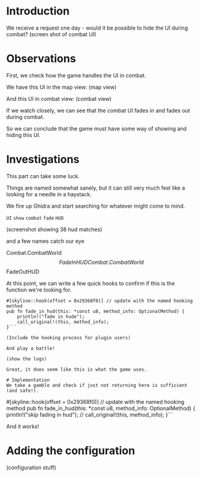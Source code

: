 # Introduction
We receive a request one day - would it be possible to hide the UI during combat?
(screen shot of combat UI)

# Observations
First, we check how the game handles the UI in combat.

We have this UI in the map view:
(map view)

And this UI in combat view:
(combat view)

If we watch closely, we can see that the combat UI fades in and fades out during combat.

So we can conclude that the game must have some way of showing and hiding this UI.

# Investigations
This part can take some luck.

Things are named somewhat sanely, but it can still very much feel like a looking for a needle in a haystack.

We fire up Ghidra and start searching for whatever might come to mind.

`UI`
`show`
`combat`
`fade`
`HUD`

(screenshot showing 38 hud matches)

and a few names catch our eye

Combat.CombatWorld$$FadeInHUD
Combat.CombatWorld$$FadeOutHUD

At this point, we can write a few quick hooks to confirm if this is the function we're looking for.

```
#[skyline::hook(offset = 0x29368f0)] // update with the named hooking method
pub fn fade_in_hud(this: *const u8, method_info: OptionalMethod) {
    println!("fade in hude");
    call_original!(this, method_info);
}```

(Include the hooking process for plugin users)

And play a battle!

(show the logs)

Great, it does seem like this is what the game uses.

# Implementation
We take a gamble and check if just not returning here is sufficient (and safe!).

```
#[skyline::hook(offset = 0x29368f0)] // update with the named hooking method
pub fn fade_in_hud(this: *const u8, method_info: OptionalMethod) {
    println!("skip fading in hud");
    // call_original!(this, method_info);
}```

And it works!

# Adding the configuration
(configuration stuff)

